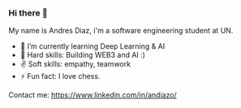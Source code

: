 ### Hi there 👋

My name is Andres Diaz, i'm a software engineering student at UN.

- 🌱 I’m currently learning Deep Learning & AI
- :hammer: Hard skills: Building WEB3 and AI :)
- :v: Soft skills: empathy, teamwork
- ⚡ Fun fact: I love chess.

Contact me: https://www.linkedin.com/in/andiazo/
<!--
**andiazo/andiazo** is a ✨ _special_ ✨ repository because its `README.md` (this file) appears on your GitHub profile.


